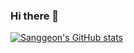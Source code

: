 ### Hi there 👋

<!--
**leafdesk/leafdesk** is a ✨ _special_ ✨ repository because its `README.md` (this file) appears on your GitHub profile.

Here are some ideas to get you started:

- 🔭 I’m currently working on ...
- 🌱 I’m currently learning ...
- 👯 I’m looking to collaborate on ...
- 🤔 I’m looking for help with ...
- 💬 Ask me about ...
- 📫 How to reach me: ...
- 😄 Pronouns: ...
- ⚡ Fun fact: ...
-->

[![Sanggeon's GitHub stats](https://github-readme-stats.vercel.app/api?username=leafdesk&theme=dark)](https://github.com/anuraghazra/github-readme-stats)
